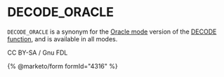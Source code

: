 # DECODE\_ORACLE

`DECODE_ORACLE` is a synonym for the [Oracle mode](broken-reference) version of the [DECODE function](../secondary-functions/encryption-hashing-and-compression-functions/decode.md), and is available in all modes.

CC BY-SA / Gnu FDL

{% @marketo/form formId="4316" %}
